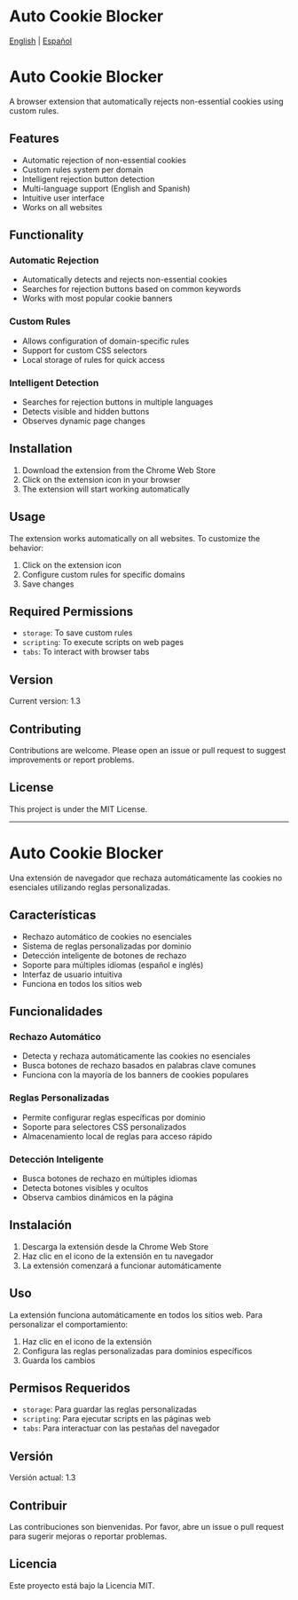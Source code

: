 # Auto Cookie Blocker

[English](#english) | [Español](#español)

<a name="english"></a>
# Auto Cookie Blocker

A browser extension that automatically rejects non-essential cookies using custom rules.

## Features

- Automatic rejection of non-essential cookies
- Custom rules system per domain
- Intelligent rejection button detection
- Multi-language support (English and Spanish)
- Intuitive user interface
- Works on all websites

## Functionality

### Automatic Rejection
- Automatically detects and rejects non-essential cookies
- Searches for rejection buttons based on common keywords
- Works with most popular cookie banners

### Custom Rules
- Allows configuration of domain-specific rules
- Support for custom CSS selectors
- Local storage of rules for quick access

### Intelligent Detection
- Searches for rejection buttons in multiple languages
- Detects visible and hidden buttons
- Observes dynamic page changes

## Installation

1. Download the extension from the Chrome Web Store
2. Click on the extension icon in your browser
3. The extension will start working automatically

## Usage

The extension works automatically on all websites. To customize the behavior:

1. Click on the extension icon
2. Configure custom rules for specific domains
3. Save changes

## Required Permissions

- `storage`: To save custom rules
- `scripting`: To execute scripts on web pages
- `tabs`: To interact with browser tabs

## Version

Current version: 1.3

## Contributing

Contributions are welcome. Please open an issue or pull request to suggest improvements or report problems.

## License

This project is under the MIT License.

---

<a name="español"></a>
# Auto Cookie Blocker

Una extensión de navegador que rechaza automáticamente las cookies no esenciales utilizando reglas personalizadas.

## Características

- Rechazo automático de cookies no esenciales
- Sistema de reglas personalizadas por dominio
- Detección inteligente de botones de rechazo
- Soporte para múltiples idiomas (español e inglés)
- Interfaz de usuario intuitiva
- Funciona en todos los sitios web

## Funcionalidades

### Rechazo Automático
- Detecta y rechaza automáticamente las cookies no esenciales
- Busca botones de rechazo basados en palabras clave comunes
- Funciona con la mayoría de los banners de cookies populares

### Reglas Personalizadas
- Permite configurar reglas específicas por dominio
- Soporte para selectores CSS personalizados
- Almacenamiento local de reglas para acceso rápido

### Detección Inteligente
- Busca botones de rechazo en múltiples idiomas
- Detecta botones visibles y ocultos
- Observa cambios dinámicos en la página

## Instalación

1. Descarga la extensión desde la Chrome Web Store
2. Haz clic en el icono de la extensión en tu navegador
3. La extensión comenzará a funcionar automáticamente

## Uso

La extensión funciona automáticamente en todos los sitios web. Para personalizar el comportamiento:

1. Haz clic en el icono de la extensión
2. Configura las reglas personalizadas para dominios específicos
3. Guarda los cambios

## Permisos Requeridos

- `storage`: Para guardar las reglas personalizadas
- `scripting`: Para ejecutar scripts en las páginas web
- `tabs`: Para interactuar con las pestañas del navegador

## Versión

Versión actual: 1.3

## Contribuir

Las contribuciones son bienvenidas. Por favor, abre un issue o pull request para sugerir mejoras o reportar problemas.

## Licencia

Este proyecto está bajo la Licencia MIT.
